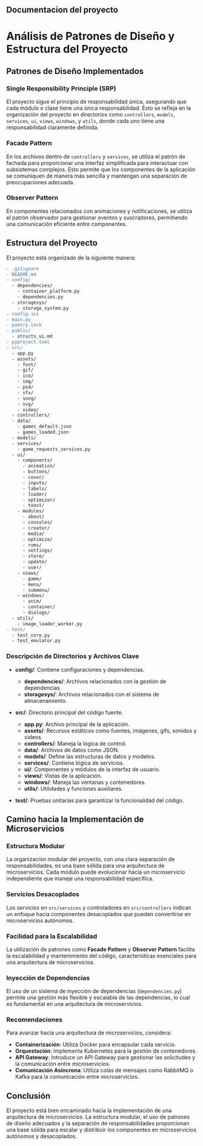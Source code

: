 ## Documentacion del proyecto

# Análisis de Patrones de Diseño y Estructura del Proyecto

## Patrones de Diseño Implementados

### Single Responsibility Principle (SRP)
El proyecto sigue el principio de responsabilidad única, asegurando que cada módulo o clase tiene una única responsabilidad. Esto se refleja en la organización del proyecto en directorios como `controllers`, `models`, `services`, `ui`, `views`, `windows`, y `utils`, donde cada uno tiene una responsabilidad claramente definida.

### Facade Pattern
En los archivos dentro de `controllers` y `services`, se utiliza el patrón de fachada para proporcionar una interfaz simplificada para interactuar con subsistemas complejos. Esto permite que los componentes de la aplicación se comuniquen de manera más sencilla y mantengan una separación de preocupaciones adecuada.

### Observer Pattern
En componentes relacionados con animaciones y notificaciones, se utiliza el patrón observador para gestionar eventos y suscriptores, permitiendo una comunicación eficiente entre componentes.

## Estructura del Proyecto

El proyecto está organizado de la siguiente manera:

```diff
- .gitignore
- README.md
- config/
  - dependencies/
    - container_platform.py
    - dependencies.py
  - storagesys/
    - storage_system.py
- config.ini
- main.py
- poetry.lock
- public/
  - structs_ui.md
- pyproject.toml
- src/
  - app.py
  - assets/
    - font/
    - gif/
    - ico/
    - img/
    - psd/
    - sfx/
    - song/
    - svg/
    - video/
  - controllers/
  - data/
    - games_default.json
    - games_loaded.json
  - models/
  - services/
    - game_requests_services.py
  - ui/
    - components/
      - animation/
      - buttons/
      - cover/
      - inputs/
      - labels/
      - loader/
      - optimizer/
      - toast/
    - modules/
      - about/
      - consoles/
      - creator/
      - media/
      - optimize/
      - roms/
      - settings/
      - store/
      - update/
      - user/
    - views/
      - game/
      - menu/
      - submenu/
    - windows/
      - anim/
      - container/
      - dialogs/
  - utils/
    - image_loader_worker.py
- test/
  - test_core.py
  - test_emulator.py
```

### Descripción de Directorios y Archivos Clave

- **config/**: Contiene configuraciones y dependencias.
  - **dependencies/**: Archivos relacionados con la gestión de dependencias.
  - **storagesys/**: Archivos relacionados con el sistema de almacenamiento.

- **src/**: Directorio principal del código fuente.
  - **app.py**: Archivo principal de la aplicación.
  - **assets/**: Recursos estáticos como fuentes, imágenes, gifs, sonidos y videos.
  - **controllers/**: Maneja la lógica de control.
  - **data/**: Archivos de datos como JSON.
  - **models/**: Define las estructuras de datos y modelos.
  - **services/**: Contiene lógica de servicios.
  - **ui/**: Componentes y módulos de la interfaz de usuario.
  - **views/**: Vistas de la aplicación.
  - **windows/**: Maneja las ventanas y contenedores.
  - **utils/**: Utilidades y funciones auxiliares.

- **test/**: Pruebas unitarias para garantizar la funcionalidad del código.

## Camino hacia la Implementación de Microservicios

### Estructura Modular
La organización modular del proyecto, con una clara separación de responsabilidades, es una base sólida para una arquitectura de microservicios. Cada módulo puede evolucionar hacia un microservicio independiente que maneje una responsabilidad específica.

### Servicios Desacoplados
Los servicios en `src/services` y controladores en `src/controllers` indican un enfoque hacia componentes desacoplados que pueden convertirse en microservicios autónomos.

### Facilidad para la Escalabilidad
La utilización de patrones como **Facade Pattern** y **Observer Pattern** facilita la escalabilidad y mantenimiento del código, características esenciales para una arquitectura de microservicios.

### Inyección de Dependencias
El uso de un sistema de inyección de dependencias (`dependencies.py`) permite una gestión más flexible y escalable de las dependencias, lo cual es fundamental en una arquitectura de microservicios.

### Recomendaciones
Para avanzar hacia una arquitectura de microservicios, considera:
- **Containerización**: Utiliza Docker para encapsular cada servicio.
- **Orquestación**: Implementa Kubernetes para la gestión de contenedores.
- **API Gateway**: Introduce un API Gateway para gestionar las solicitudes y la comunicación entre microservicios.
- **Comunicación Asíncrona**: Utiliza colas de mensajes como RabbitMQ o Kafka para la comunicación entre microservicios.

## Conclusión

El proyecto está bien encaminado hacia la implementación de una arquitectura de microservicios. La estructura modular, el uso de patrones de diseño adecuados y la separación de responsabilidades proporcionan una base sólida para escalar y distribuir los componentes en microservicios autónomos y desacoplados.